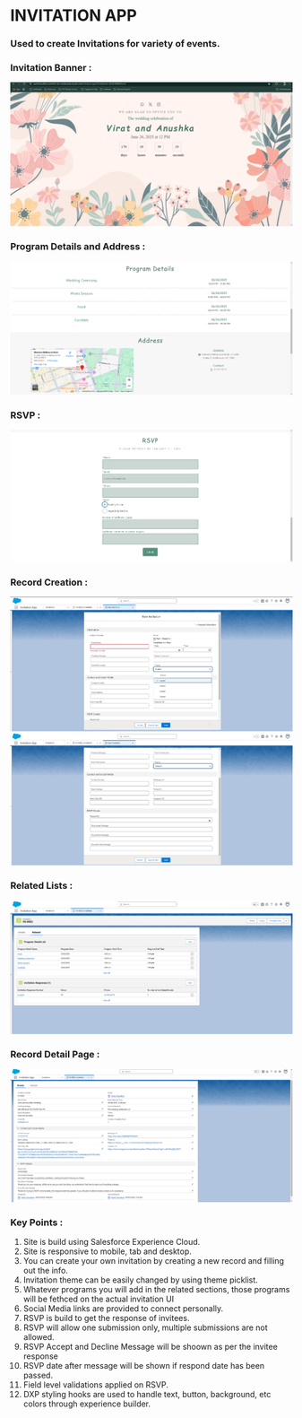 # INVITATION APP
### Used to create Invitations for variety of events.

### Invitation Banner : 

![Invitation Banner SS](https://github.com/PCgithub-ux/invitation-app/blob/main/images/Invitation%20Banner.png)

### Program Details and Address : 

![Program Details and Address SS](https://github.com/PCgithub-ux/invitation-app/blob/main/images/Invitation%20Program%20Details%20and%20Address.png)

### RSVP : 

![RSVP SS](https://github.com/PCgithub-ux/invitation-app/blob/main/images/Invitation%20RSVP.png)

### Record Creation : 

![New Invitation and theme selection SS](https://github.com/PCgithub-ux/invitation-app/blob/main/images/new%20Invitation%20with%20theme%20selection.png)
![social media and rsvp details ss](https://github.com/PCgithub-ux/invitation-app/blob/main/images/social%20media%20and%20rsvp%20details.png)

### Related Lists : 

![related list ss](https://github.com/PCgithub-ux/invitation-app/blob/main/images/program%20details%20and%20invitation%20responses%20related%20list.png)

### Record Detail Page :

![Record Detail Page SS](https://github.com/PCgithub-ux/invitation-app/blob/main/images/Invitation%20Record%20Detail%20Page.png)

### Key Points :

1. Site is build using Salesforce Experience Cloud.
2. Site is responsive to mobile, tab and desktop.
3. You can create your own invitation by creating a new record and filling out the info.
4. Invitation theme can be easily changed by using theme picklist.
5. Whatever programs you will add in the related sections, those programs will be fethced on the actual invitation UI
6. Social Media links are provided to connect personally.
7. RSVP is build to get the response of invitees.
8. RSVP will allow one submission only, multiple submissions are not allowed.
9. RSVP Accept and Decline Message will be shoown as per the invitee response
10. RSVP date after message will be shown if respond date has been passed.
11. Field level validations applied on RSVP.
12. DXP styling hooks are used to handle text, button, background, etc colors through experience builder.
